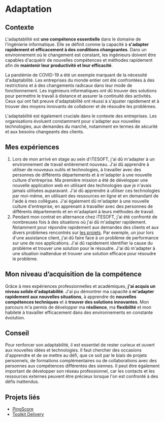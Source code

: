 # Adaptation

## Contexte

L'adaptabilité est **une compétence essentielle** dans le domaine de l'ingénierie informatique. Elle se définit comme la
capacité à **s'adapter rapidement et efficacement à des conditions changeantes**. Dans un environnement où le changement est
constant, les ingénieurs doivent être capables d'acquérir de nouvelles compétences et méthodes rapidement afin de
**maintenir leur productivité et leur efficacité**.

La pandémie de COVID-19 a été un exemple marquant de la nécessité d'adaptabilité. Les entreprises du monde entier ont
été confrontées à des restrictions et à des changements radicaux dans leur mode de fonctionnement. Les ingénieurs
informatiques ont dû trouver des solutions pour permettre le travail à distance et assurer la continuité des activités.
Ceux qui ont fait preuve d'adaptabilité ont réussi à s'ajuster rapidement et à trouver des moyens innovants de
collaborer et de résoudre les problèmes.

L'adaptabilité est également cruciale dans le contexte des entreprises. Les organisations évoluent constamment pour
s'adapter aux nouvelles technologies, aux demandes du marché, notamment en termes de sécurité et aux besoins changeants des clients.

## Mes expériences

1. Lors de mon arrivé en stage au sein d'iTESOFT, j'ai dû m'adapter à un environnement de travail entièrement nouveau.
   J'ai dû apprendre à utiliser de nouveaux outils et technologies, à travailler avec des personnes de différents
   départements et à m'adapter à une nouvelle culture d'entreprise. Ma première mission a été de développer une nouvelle
   application web en utilisant des technologies que je n'avais jamais utilisées auparavant. J'ai dû apprendre à
   utiliser ces technologies par moi-même, en utilisant des ressources en ligne et en demandant de l'aide à mes
   collègues. J'ai également dû m'adapter à une nouvelle culture d'entreprise, en apprenant à travailler avec des
   personnes de différents départements et en m'adaptant à leurs méthodes de travail.
2. Pendant mon contrat en alternance chez iTESOFT, j'ai été confronté de nombreuses fois à des situations où j'ai dû
   m'adapter rapidement. Notamment pour répondre rapidement aux demandes des clients et aux divers problèmes rencontrés
   sur [les projets](../../../mes-réalisations/projets-itesoft).
   Par exemple, un jour lors d'une assistance client, j'ai dû faire face à un problème de performance sur une de nos
   applications. J'ai dû rapidement identifier la cause du problème et trouver une solution pour le résoudre. J'ai
   dû m'adapter à une situation inattendue et trouver une solution efficace pour résoudre le problème.

## Mon niveau d’acquisition de la compétence

Grâce à mes expériences professionnelles et académiques, **j'ai acquis un niveau solide d'adaptabilité**. J'ai pu démontrer
ma capacité à **m'adapter rapidement aux nouvelles situations**, à apprendre de **nouvelles compétences techniques** et à
**trouver des solutions innovantes**. Mon parcours m'a permis de développer ma **résilience**, ma **flexibilité** et mon habileté à
travailler efficacement dans des environnements en constante évolution.

## Conseil

Pour renforcer son adaptabilité, il est essentiel de rester curieux et ouvert aux nouvelles idées et technologies.
Il faut chercher des occasions d'apprendre et de se mettre au défi, que ce soit par le biais de projets personnels, de
formations complémentaires ou de collaborations avec des personnes aux compétences différentes des siennes. Il peut 
être également important de développer son réseau professionnel, car les contacts et les ressources externes 
peuvent être précieux lorsque l'on est confronté à des défis inattendus.

## Projets liés

- [PingScore](../../../mes-réalisations/pingscore)
- [Toolkit Delivery](../../../mes-réalisations/toolkit-delivery)
